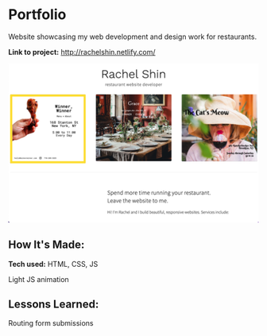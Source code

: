 # Portfolio
Website showcasing my web development and design work for restaurants.

**Link to project:** http://rachelshin.netlify.com/

![alt tag](images/portfolioscreenshot.png)

## How It's Made:

**Tech used:** HTML, CSS, JS

Light JS animation

## Lessons Learned:

Routing form submissions
